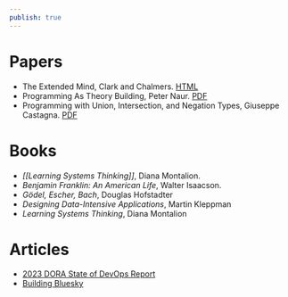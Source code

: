 ```yaml
---
publish: true
---
```


# Papers
- The Extended Mind, Clark and Chalmers. [HTML](https://web-archive.southampton.ac.uk/cogprints.org/320/1/extended.html)
- Programming As Theory Building, Peter Naur. [PDF](https://pages.cs.wisc.edu/~remzi/Naur.pdf)
- Programming with Union, Intersection, and Negation Types, Giuseppe Castagna. [PDF](https://www.irif.fr/~gc/papers/set-theoretic-types-2022.pdf)

# Books
- _[[Learning Systems Thinking]]_, Diana Montalion.
- _Benjamin Franklin: An American Life_, Walter Isaacson.
- _Gödel, Escher, Bach_, Douglas Hofstadter
- _Designing Data-Intensive Applications_, Martin Kleppman
- _Learning Systems Thinking_, Diana Montalion

# Articles
- [2023 DORA State of DevOps Report](https://dora.dev/research/2023/dora-report/2023-dora-accelerate-state-of-devops-report.pdf)
- [Building Bluesky](https://newsletter.pragmaticengineer.com/p/bluesky)
